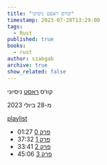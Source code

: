 ```yaml
---
title: "קורס ראסט ניסיוני"
timestamp: 2023-07-28T13:29:00
tags:
  - Rust
published: true
books:
  - rust
author: szabgab
archive: true
show_related: false
---
```



קורס [ראסט](/rust) ניסיוני

מ-28 ביולי 2023


[playlist](https://www.youtube.com/playlist?list=PLm2NBp4tb5F0GfrV8DSxwDn2I88D3gcc7)

* [פרק 0](/experimental-rust-course-0) 01:27
* [פרק 1](/experimental-rust-course-1) 37:32
* [פרק 2](/experimental-rust-course-2) 33:41
* [פרק 3](/experimental-rust-course-3) 45:06
